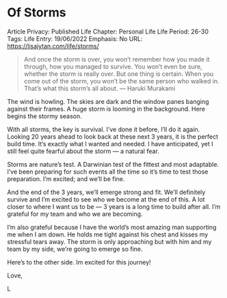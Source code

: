 # Of Storms

Article Privacy: Published
Life Chapter: Personal Life
Life Period: 26-30
Tags: Life
Entry: 19/06/2022
Emphasis: No
URL: https://lisajytan.com/life/storms/

> And once the storm is over, you won’t remember how you made it through, how you managed to survive. You won’t even be sure, whether the storm is really over. But one thing is certain. When you come out of the storm, you won’t be the same person who walked in. That’s what this storm’s all about. — Haruki Murakami
> 

The wind is howling. The skies are dark and the window panes banging against their frames. A huge storm is looming in the background. Here begins the stormy season. 

With all storms, the key is survival. I’ve done it before, I’ll do it again. Looking 20 years ahead to look back at these next 3 years, it is the perfect build time. It’s exactly what I wanted and needed. I have anticipated, yet I still feel quite fearful about the storm — a natural fear. 

Storms are nature’s test. A Darwinian test of the fittest and most adaptable. I’ve been preparing for such events all the time so it’s time to test those preparation. I’m excited; and we’ll be fine. 

And the end of the 3 years, we’ll emerge strong and fit. We’ll definitely survive and I’m excited to see who we become at the end of this. A lot closer to where I want us to be — 3 years is a long time to build after all. I’m grateful for my team and who we are becoming. 

I’m also grateful because I have the world’s most amazing man supporting me when I am down. He holds me tight against his chest and kisses my stressful tears away. The storm is only approaching but with him and my team by my side, we’re going to emerge so fine. 

Here’s to the other side. Im excited for this journey! 

Love,

L